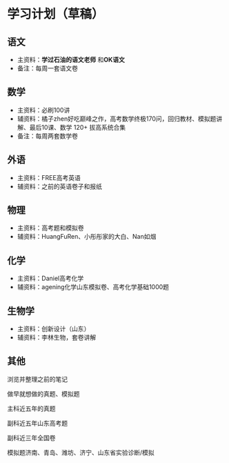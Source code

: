 # 学习计划（草稿）

## 语文

- 主资料：**学过石油的语文老师** 和**OK语文**
- 备注：每周一套语文卷

## 数学

- 主资料：必刷100讲
- 辅资料：橘子zhen好吃巅峰之作，高考数学终极170问，回归教材、模拟题讲解、最后10课、数学 120+ 拔高系统合集
- 备注：每周两套数学卷

## 外语

- 主资料：FREE高考英语
- 辅资料：之前的英语卷子和报纸

## 物理

- 主资料：高考题和模拟卷
- 辅资料：HuangFuRen、小彤彤家的大白、Nan如烟

## 化学

- 主资料：Daniel高考化学
- 辅资料：agening化学山东模拟卷、高考化学基础1000题

## 生物学

- 主资料：创新设计（山东）
- 辅资料：李林生物，套卷讲解

## 其他

浏览并整理之前的笔记

做早就想做的真题、模拟题

主科近五年的真题

副科近五年山东高考题

副科近三年全国卷

模拟题济南、青岛、潍坊、济宁、山东省实验诊断/模拟
